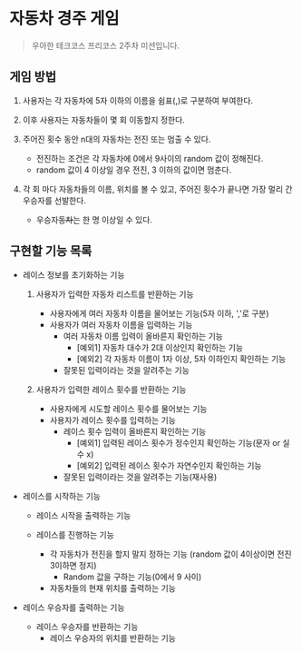 # 자동차 경주 게임
> 우아한 테크코스 프리코스 2주차 미션입니다.

## 게임 방법
1. 사용자는 각 자동차에 5자 이하의 이름을 쉼표(,)로 구분하여 부여한다.

2. 이후 사용자는 자동차들이 몇 회 이동할지 정한다.

3. 주어진 횟수 동안 n대의 자동차는 전진 또는 멈출 수 있다.
    * 전진하는 조건은 각 자동차에 0에서 9사이의 random 값이 정해진다.
    * random 값이 4 이상일 경우 전진, 3 이하의 값이면 멈춘다.

4. 각 회 마다 자동차들의 이름, 위치를 볼 수 있고, 주어진 횟수가 끝나면 가장 멀리 간 우승자를 선발한다.
    * 우승자~~동차~~는 한 명 이상일 수 있다.

## 구현할 기능 목록
* 레이스 정보를 초기화하는 기능
    1. 사용자가 입력한 자동차 리스트를 반환하는 기능
        * 사용자에게 여러 자동차 이름을 물어보는 기능(5자 이하, ','로 구분)
        * 사용자가 여러 자동차 이름을 입력하는 기능
            * 여러 자동차 이름 입력이 올바른지 확인하는 기능
                * [예외1] 자동차 대수가 2대 이상인지 확인하는 기능
                * [예외2] 각 자동차 이름이 1자 이상, 5자 이하인지 확인하는 기능
            * 잘못된 입력이라는 것을 알려주는 기능
    
    2. 사용자가 입력한 레이스 횟수를 반환하는 기능
        * 사용자에게 시도할 레이스 횟수를 물어보는 기능
        * 사용자가 레이스 횟수를 입력하는 기능
            * 레이스 횟수 입력이 올바른지 확인하는 기능
                * [예외1] 입력된 레이스 횟수가 정수인지 확인하는 기능(문자 or 실수 x)
                * [예외2] 입력된 레이스 횟수가 자연수인지 확인하는 기능
            * 잘못된 입력이라는 것을 알려주는 기능(재사용)

* 레이스를 시작하는 기능
    * 레이스 시작을 출력하는 기능

    * 레이스를 진행하는 기능
        * 각 자동차가 전진을 할지 말지 정하는 기능 (random 값이 4이상이면 전진 3이하면 정지)
            * Random 값을 구하는 기능(0에서 9 사이)
        * 자동차들의 현재 위치를 출력하는 기능

* 레이스 우승자를 출력하는 기능
    * 레이스 우승자를 반환하는 기능
        * 레이스 우승자의 위치를 반환하는 기능
